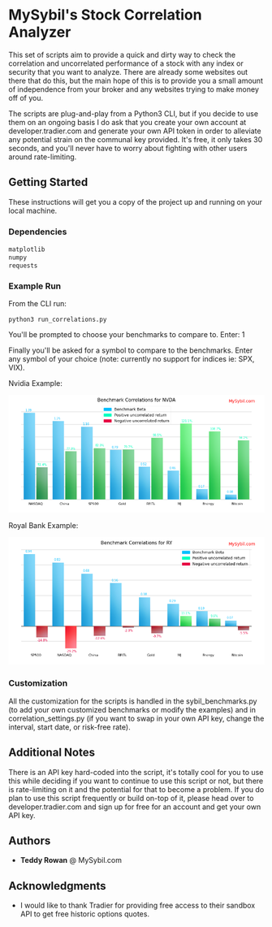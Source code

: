 # MySybil's Stock Correlation Analyzer

This set of scripts aim to provide a quick and dirty way to check the correlation and uncorrelated performance of a stock with any index or security that you want to analyze. There are already some websites out there that do this, but the main hope of this is to provide you a small amount of independence from your broker and any websites trying to make money off of you.

The scripts are plug-and-play from a Python3 CLI, but if you decide to use them on an ongoing basis I do ask that you create your own account at developer.tradier.com and generate your own API token in order to alleviate any potential strain on the communal key provided. It's free, it only takes 30 seconds, and you'll never have to worry about fighting with other users around rate-limiting. 

## Getting Started

These instructions will get you a copy of the project up and running on your local machine.

### Dependencies
```
matplotlib
numpy
requests
```

### Example Run

From the CLI run:

```
python3 run_correlations.py
```

You'll be prompted to choose your benchmarks to compare to. Enter: 1

Finally you'll be asked for a symbol to compare to the benchmarks. Enter any symbol of your choice (note: currently no support for indices ie: SPX, VIX).

Nvidia Example:

![NVDA Example Result](./screens/nvda_example.png)

Royal Bank Example:

![RY Example Result](./screens/ry_example.png)


### Customization

All the customization for the scripts is handled in the sybil_benchmarks.py (to add your own customized benchmarks or modify the examples) and in correlation_settings.py (if you want to swap in your own API key, change the interval, start date, or risk-free rate).


## Additional Notes

There is an API key hard-coded into the script, it's totally cool for you to use this while deciding if you want to continue to use this script or not, but there is rate-limiting on it and the potential for that to become a problem. If you do plan to use this script frequently or build on-top of it, please head over to developer.tradier.com and sign up for free for an account and get your own API key.


## Authors

* **Teddy Rowan** @  MySybil.com

## Acknowledgments

* I would like to thank Tradier for providing free access to their sandbox API to get free historic options quotes.

